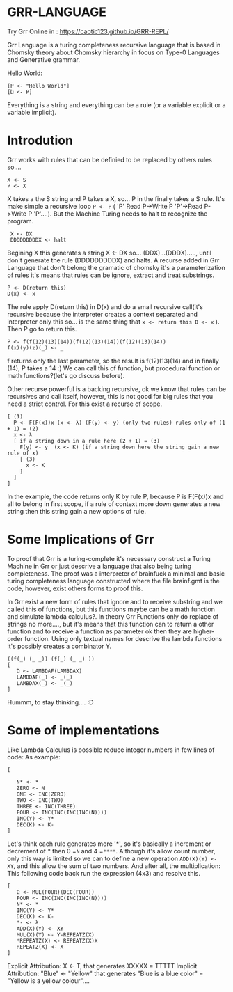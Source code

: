 # GRR-LANGUAGE

Try Grr Online in : https://caotic123.github.io/GRR-REPL/

Grr Language is a turing completeness recursive language that is based in Chomsky theory about Chomsky hierarchy in focus on Type-0 Languages and Generative grammar.

Hello World:

```
[P <- "Hello World"]
[Ώ <- P]
```

Everything is a string and everything can be a rule (or a variable explicit or a variable implicit).

# Introdution

Grr works with rules that can be definied to be replaced by others rules so....

```
X <- S
P <- X
```

X takes a the S string and P takes a X, so... P in the finally takes a S rule. It's make simple a recursive loop ```P <- P```
( 'P' Read P->Write P 'P'->Read P->Write P 'P'....). But the Machine Turing needs to halt to recognize the program.

```
 X <- DX
 DDDDDDDDDX <- halt
```

Begining X this generates a string X <- DX so... (DDX)...(DDDX)....., until don't generate the rule (DDDDDDDDDX) and halts.
A recurse added in Grr Language that don't belong the gramatic of chomsky it's a parameterization of rules it's means that rules can be ignore, extract and treat substrings.

```
P <- D(return this)
D(x) <- x
```

The rule apply D(return this) in D(x) and do a small recursive call(it's recursive because the interpreter creates a context separated and interpreter only this so... is the same thing that ```x <- return this D <- x``` ). Then P go to return this.

```
P <- f(f(12)(13)(14))(f(12)(13)(14))(f(12)(13)(14))
f(x)(y)(z)(_) <- _
```

f returns only the last parameter, so the result is f(12)(13)(14) and in finally (14), P takes a 14 :)
We can call this of function, but procedural function or math functions?(let's go discuss before).

Other recurse powerful is a backing recursive, ok we know that rules can be recursives and call itself, however, this is not good for big rules that you need a strict control. For this exist a recurse of scope.

```
[ (1)
  P <- F(F(x))x (x <- λ) (F(y) <- y) (only two rules) rules only of (1 + 1) = (2)
  x <- λ 
  [ if a string down in a rule here (2 + 1) = (3)
    F(y) <- y  (x <- K) (if a string down here the string gain a new rule of x)
    [ (3) 
      x <- K
    ]
  ]
]
```

In the example, the code returns only K by rule P, because P is F(F(x))x and all to belong in first scope, if a rule of context more down generates a new string then this string gain a new options of rule.

# Some Implications of Grr

To proof that Grr is a turing-complete it's necessary construct a Turing Machine in Grr or just descrive a language that also being turing completeness. The proof was a interpreter of brainfuck a minimal and basic turing completeness language constructed where the file brainf.gmt is the code, however, exist others forms to proof this.

In Grr exist a new form of rules that ignore and to receive substring and we called this of functions, but this functions maybe can be a math function and simulate lambda calculus?. In theory Grr Functions only do replace of strings no more...., but it's means that this function can to return a other function and to receive a function as parameter ok then they are higher-order function. Using only textual names for descrive the lambda functions it's possibly creates a combinator Y.

```
((f(_) (_ _)) (f(_) (_ _) ))
[
   Ώ <- LAMBDAF(LAMBDAX)
   LAMBDAF(_) <- _(_)
   LAMBDAX(_) <- _(_)
]
```

Hummm, to stay thinking.... :D

# Some of implementations
 
Like Lambda Calculus is possible reduce integer numbers in few lines of code:
As example:

```
[

   N* <- *
   ZERO <- N
   ONE <- INC(ZERO)
   TWO <- INC(TWO)
   THREE <- INC(THREE)
   FOUR <- INC(INC(INC(INC(N))))
   INC(Y) <- Y*
   DEC(K) <- K-
]
```
Let's think each rule generates more '*', so it's basically a increment or decrement of * then 0 =```N``` and 4 =```****```.
Although it's allow count number, only this way is limited so we can to define a new operation ```ADD(X)(Y) <- XY```, and this allow the sum of two numbers. And after all, the multiplication:
This following code back run the expression (4x3) and resolve this.

```
[
   Ώ <- MUL(FOUR)(DEC(FOUR))
   FOUR <- INC(INC(INC(INC(N))))
   N* <- *
   INC(Y) <- Y*
   DEC(K) <- K-
   *- <- λ
   ADD(X)(Y) <- XY
   MUL(X)(Y) <- Y-REPEATZ(X)
   *REPEATZ(X) <- REPEATZ(X)X
   REPEATZ(X) <- X  
]
```

Explicit Attribution:
X <- T, that generates XXXXX = TTTTT
Implicit Attribution:
"Blue" <- "Yellow" that generates "Blue is a blue color" = "Yellow is a yellow colour"....
